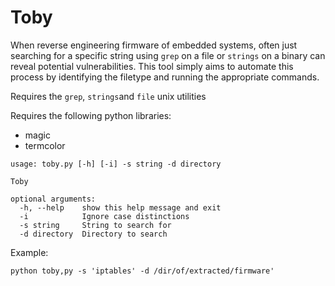 Toby
====

When reverse engineering firmware of embedded systems, often just searching for a specific string using ```grep``` on a file or ```strings``` on a binary can reveal potential vulnerabilities.
This tool simply aims to automate this process by identifying the filetype and running the appropriate commands.

Requires the ```grep```, ```strings```and ```file``` unix utilities

Requires the following python libraries:
- magic
- termcolor

```
usage: toby.py [-h] [-i] -s string -d directory

Toby

optional arguments:
  -h, --help    show this help message and exit
  -i            Ignore case distinctions
  -s string     String to search for
  -d directory  Directory to search
```

Example:

```python toby,py -s 'iptables' -d /dir/of/extracted/firmware'```


